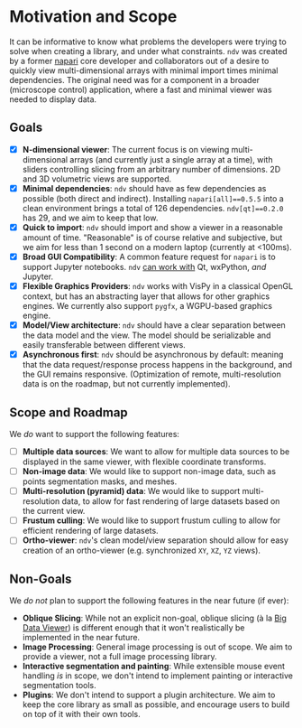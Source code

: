 # Motivation and Scope

It can be informative to know what problems the developers were trying to solve
when creating a library, and under what constraints. `ndv` was created by a
former [napari](https://napari.org) core developer and collaborators out of a
desire to quickly view multi-dimensional arrays with minimal import times
minimal dependencies. The original need was for a component in a broader
(microscope control) application, where a fast and minimal viewer was needed to
display data.

## Goals

- [x] **N-dimensional viewer**: The current focus is on viewing multi-dimensional
    arrays (and currently just a single array at a time), with sliders
    controlling slicing from an arbitrary number of dimensions. 2D and 3D
    volumetric views are supported.
- [x] **Minimal dependencies**: `ndv` should have as few dependencies  as
    possible (both direct and indirect). Installing `napari[all]==0.5.5` into a
    clean environment brings a total of 126 dependencies. `ndv[qt]==0.2.0` has
    29, and we aim to keep that low.
- [x] **Quick to import**: `ndv` should import and show a viewer in a reasonable
    amount of time. "Reasonable" is of course relative and subjective, but we
    aim for less than 1 second on a modern laptop (currently at <100ms).
- [x] **Broad GUI Compatibility**: A common feature request for `napari` is to support
    Jupyter notebooks. `ndv` [can work with](./env_var.md#framework-selection) Qt,
    wxPython, *and* Jupyter.
- [x] **Flexible Graphics Providers**: `ndv` works with VisPy in a classical OpenGL
    context, but has an abstracting layer that allows for other graphics engines.
    We currently also support `pygfx`, a WGPU-based graphics engine.
- [x] **Model/View architecture**: `ndv` should have a clear separation between the
    data model and the view. The model should be serializable and easily
    transferable between different views.
- [x] **Asynchronous first**: `ndv` should be asynchronous by default: meaning
    that the data request/response process happens in the background, and the
    GUI remains responsive. (Optimization of remote, multi-resolution data is on
    the roadmap, but not currently implemented).

## Scope and Roadmap

We *do* want to support the following features:

- [ ] **Multiple data sources**: We want to allow for multiple data sources to be
    displayed in the same viewer, with flexible coordinate transforms.
- [ ] **Non-image data**: We would like to support non-image data, such as points
    segmentation masks, and meshes.
- [ ] **Multi-resolution (pyramid) data**: We would like to support multi-resolution
    data, to allow for fast rendering of large datasets based on the current view.
- [ ] **Frustum culling**: We would like to support frustum culling to allow for
    efficient rendering of large datasets.
- [ ] **Ortho-viewer**: `ndv`'s clean model/view separation should allow for
    easy creation of an ortho-viewer (e.g. synchronized `XY`, `XZ`, `YZ` views).

## Non-Goals

We *do not* plan to support the following features in the near future
(if ever):

- **Oblique Slicing**: While not an explicit non-goal, oblique slicing (à la
    [Big Data Viewer](https://imagej.net/plugins/bdv/)) is different enough
    that it won't realistically be implemented in the near future.
- **Image Processing**: General image processing is out of scope. We aim to
    provide a viewer, not a full image processing library.
- **Interactive segmentation and painting**: While extensible mouse event handling
    *is* in scope, we don't intend to implement painting or  interactive
    segmentation tools.
- **Plugins**: We don't intend to support a plugin architecture. We aim to keep
    the core library as small as possible, and encourage users to build on top
    of it with their own tools.
